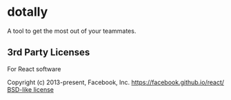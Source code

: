 # dotally
A tool to get the most out of your teammates.


## 3rd Party Licenses
For React software

Copyright (c) 2013-present, Facebook, Inc.
https://facebook.github.io/react/
[BSD-like license](https://github.com/facebook/react/blob/master/LICENSE)
